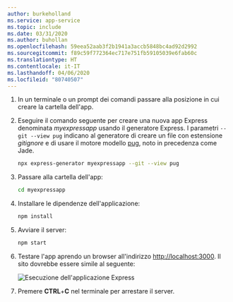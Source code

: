 ```yaml
---
author: burkeholland
ms.service: app-service
ms.topic: include
ms.date: 03/31/2020
ms.author: buhollan
ms.openlocfilehash: 59eea52aab3f2b1941a3accb5848bc4ad92d2992
ms.sourcegitcommit: f89c59f772364ec717e751fb59105039e6fab60c
ms.translationtype: HT
ms.contentlocale: it-IT
ms.lasthandoff: 04/06/2020
ms.locfileid: "80740507"
---
```

1. In un terminale o un prompt dei comandi passare alla posizione in cui creare la cartella dell'app.

1. Eseguire il comando seguente per creare una nuova app Express denominata *myexpressapp* usando il generatore Express. I parametri `--git --view pug` indicano al generatore di creare un file con estensione *gitignore* e di usare il motore modello [pug](https://pugjs.org/api/getting-started.html), noto in precedenza come Jade.

    ```bash
    npx express-generator myexpressapp --git --view pug
    ```

1. Passare alla cartella dell'app:

    ```bash
    cd myexpressapp
    ```

1. Installare le dipendenze dell'applicazione:

    ```bash
    npm install
    ```

1. Avviare il server:

    ```bash
    npm start
    ```

1. Testare l'app aprendo un browser all'indirizzo [http://localhost:3000](http://localhost:3000). Il sito dovrebbe essere simile al seguente:

    ![Esecuzione dell'applicazione Express](../media/deploy-azure/express.png)

1. Premere **CTRL**+**C** nel terminale per arrestare il server.
